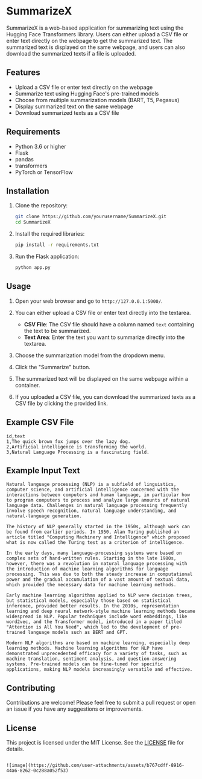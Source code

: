 # SummarizeX

SummarizeX is a web-based application for summarizing text using the Hugging Face Transformers library. Users can either upload a CSV file or enter text directly on the webpage to get the summarized text. The summarized text is displayed on the same webpage, and users can also download the summarized texts if a file is uploaded.

## Features

- Upload a CSV file or enter text directly on the webpage
- Summarize text using Hugging Face's pre-trained models
- Choose from multiple summarization models (BART, T5, Pegasus)
- Display summarized text on the same webpage
- Download summarized texts as a CSV file

## Requirements

- Python 3.6 or higher
- Flask
- pandas
- transformers
- PyTorch or TensorFlow

## Installation

1. Clone the repository:

   ```bash
   git clone https://github.com/yourusername/SummarizeX.git
   cd SummarizeX
   ```

2. Install the required libraries:

   ```bash
   pip install -r requirements.txt
   ```

3. Run the Flask application:

   ```bash
   python app.py
   ```

## Usage

1. Open your web browser and go to `http://127.0.0.1:5000/`.

2. You can either upload a CSV file or enter text directly into the textarea.

   - **CSV File**: The CSV file should have a column named `text` containing the text to be summarized.
   - **Text Area**: Enter the text you want to summarize directly into the textarea.

3. Choose the summarization model from the dropdown menu.

4. Click the "Summarize" button.

5. The summarized text will be displayed on the same webpage within a container.

6. If you uploaded a CSV file, you can download the summarized texts as a CSV file by clicking the provided link.

## Example CSV File

```csv
id,text
1,The quick brown fox jumps over the lazy dog.
2,Artificial intelligence is transforming the world.
3,Natural Language Processing is a fascinating field.
```

## Example Input Text

```
Natural language processing (NLP) is a subfield of linguistics, computer science, and artificial intelligence concerned with the interactions between computers and human language, in particular how to program computers to process and analyze large amounts of natural language data. Challenges in natural language processing frequently involve speech recognition, natural language understanding, and natural-language generation.

The history of NLP generally started in the 1950s, although work can be found from earlier periods. In 1950, Alan Turing published an article titled "Computing Machinery and Intelligence" which proposed what is now called the Turing test as a criterion of intelligence.

In the early days, many language-processing systems were based on complex sets of hand-written rules. Starting in the late 1980s, however, there was a revolution in natural language processing with the introduction of machine learning algorithms for language processing. This was due to both the steady increase in computational power and the gradual accumulation of a vast amount of textual data, which provided the necessary data for machine learning methods.

Early machine learning algorithms applied to NLP were decision trees, but statistical models, especially those based on statistical inference, provided better results. In the 2010s, representation learning and deep neural network-style machine learning methods became widespread in NLP. Popular techniques include word embeddings, like word2vec, and the Transformer model, introduced in a paper titled "Attention is All You Need", which led to the development of pre-trained language models such as BERT and GPT.

Modern NLP algorithms are based on machine learning, especially deep learning methods. Machine learning algorithms for NLP have demonstrated unprecedented efficacy for a variety of tasks, such as machine translation, sentiment analysis, and question-answering systems. Pre-trained models can be fine-tuned for specific applications, making NLP models increasingly versatile and effective.
```

## Contributing

Contributions are welcome! Please feel free to submit a pull request or open an issue if you have any suggestions or improvements.

## License

This project is licensed under the MIT License. See the [LICENSE](LICENSE) file for details.
```

![image](https://github.com/user-attachments/assets/b767cdff-8916-44a6-8262-0c288a052f53)
